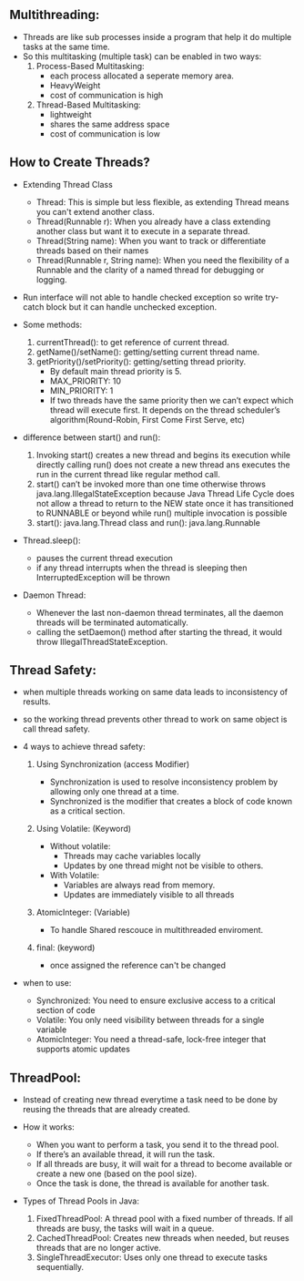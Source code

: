 ## Multithreading:
- Threads are like sub processes inside a program that help it do multiple tasks at the same time.
- So this multitasking (multiple task) can be enabled in two ways:
    1. Process-Based Multitasking:
        - each process allocated a seperate memory area.
        - HeavyWeight
        - cost of communication is high
    2. Thread-Based Multitasking:
        - lightweight 
        - shares the same address space
        - cost of communication is low

## How to Create Threads?
- Extending Thread Class
    - Thread: This is simple but less flexible, as extending Thread means you can't extend another class.
    - Thread(Runnable r):  When you already have a class extending another class but want it to execute in a separate thread.
    - Thread(String name): When you want to track or differentiate threads based on their names
    - Thread(Runnable r, String name): When you need the flexibility of a Runnable and the clarity of a named thread for debugging or logging.

- Run interface will not able to handle checked exception so write try-catch block but it can handle unchecked exception.

- Some methods:

    1. currentThread(): to get reference of current thread.
    2. getName()/setName(): getting/setting current thread name.
    3. getPriority()/setPriority(): getting/setting thread priority.
        - By default main thread priority is 5.
        - MAX_PRIORITY: 10
        - MIN_PRIORITY: 1
        - If two threads have the same priority then we can’t expect which thread will execute first. It depends on the thread scheduler’s algorithm(Round-Robin, First Come First Serve, etc)

- difference between start() and run():

    1. Invoking start() creates a new thread and begins its execution while directly calling run() does not create a new thread ans executes the run in the current thread like regular method call.
    2. start() can’t be invoked more than one time otherwise throws java.lang.IllegalStateException because Java Thread Life Cycle does not allow a thread to return to the NEW state once it has transitioned to RUNNABLE or beyond while run() multiple invocation is possible
    3. start(): java.lang.Thread class and run(): java.lang.Runnable 

- Thread.sleep():
    - pauses the current thread execution
    - if any thread interrupts when the thread is sleeping then InterruptedException will be thrown

- Daemon Thread: 
    - Whenever the last non-daemon thread terminates, all the daemon threads will be terminated automatically.
    - calling the setDaemon() method after starting the thread, it would throw IllegalThreadStateException.

## Thread Safety:
- when multiple threads working on same data leads to inconsistency of results.
- so the working thread prevents other thread to work on same object is call thread safety.

- 4 ways to achieve thread safety:

    1. Using Synchronization (access Modifier)
        - Synchronization is used to resolve inconsistency problem by allowing only one thread at a time. 
        - Synchronized is the modifier that creates a block of code known as a critical section. 

    2. Using Volatile: (Keyword)
        - Without volatile: 
            - Threads may cache variables locally
            - Updates by one thread might not be visible to others.
        - With Volatile:
            - Variables are always read from memory.
            - Updates are immediately visible to all threads
    
    3. AtomicInteger: (Variable)
        - To handle Shared rescouce in multithreaded enviroment.

    4. final: (keyword)
        - once assigned the reference can't be changed

- when to use:
    - Synchronized: You need to ensure exclusive access to a critical section of code
    - Volatile: You only need visibility between threads for a single variable
    - AtomicInteger: You need a thread-safe, lock-free integer that supports atomic updates

## ThreadPool:

- Instead of creating new thread everytime a task need to be done by reusing the threads that are already created.

- How it works:
    - When you want to perform a task, you send it to the thread pool.
    - If there’s an available thread, it will run the task.
    - If all threads are busy, it will wait for a thread to become available or create a new one (based on the pool size).
    - Once the task is done, the thread is available for another task.

- Types of Thread Pools in Java:
    1. FixedThreadPool: A thread pool with a fixed number of threads. If all threads are busy, the tasks will wait in a queue.
    2. CachedThreadPool: Creates new threads when needed, but reuses threads that are no longer active.
    3. SingleThreadExecutor: Uses only one thread to execute tasks sequentially.
